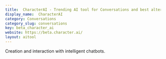 ```yaml
---
title:  CharacterAI - Trending AI tool for Conversations and best alternatives
display_name:  CharacterAI
category: Conversations
category_slug: conversations
key: beta_character_ai
website: https://beta.character.ai/
layout: aitool
---
```


Creation and interaction with intelligent chatbots.
